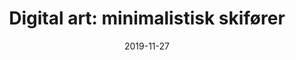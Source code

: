 ---
title: "Digital art: minimalistisk skifører"
date: 2019-11-27
categories:
    - digital art
tags: 
    - minimalistisk
    - landskap
---